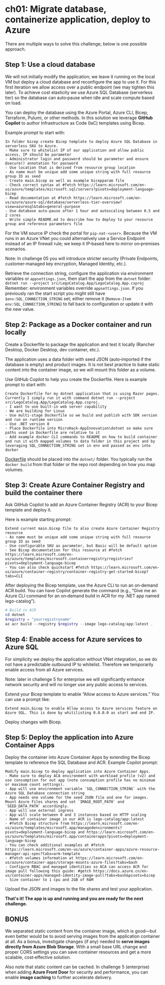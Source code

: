 # ch01: Migrate database, containerize application, deploy to Azure
There are multiple ways to solve this challenge; below is one possible approach.

## Step 1: Use a cloud database
We will not initially modify the application; we leave it running on the local VM but deploy a cloud database and reconfigure the app to use it. For this first iteration we allow access over a public endpoint (we may tighten this later). To achieve cost elasticity we use Azure SQL Database (serverless tier) so the database can auto‑pause when idle and scale compute based on load.

You can deploy the database using the Azure Portal, Azure CLI, Bicep, Terraform, Pulumi, or other methods. In this solution we leverage **GitHub Copilot** to author Infrastructure as Code (IaC) templates using Bicep.

Example prompt to start with:
```
In folder bicep create Bicep template to deploy Azure SQL Database in serverless SKU to Azure. 
- Make sure to whitelist IP of our application and allow public access, IP should be parameter
- Administrator login and password should be parameter and ensure @secure() annotation for password
- Use location that is derived from resource group location
- As name must be unique add some unique string with full resource group ID as seed
- Create main.bicep as well as example bicepparam file
- Check correct syntax at #fetch https://learn.microsoft.com/en-us/azure/templates/microsoft.sql/servers?pivots=deployment-language-bicep
- Read documentation at #fetch https://learn.microsoft.com/en-us/azure/azure-sql/database/serverless-tier-overview?view=azuresql&tabs=general-purpose
- Use database auto-pause after 1 hour and autoscaling between 0.5 and 2 cores
- Write simple README.md to describe how to deploy to your resource group and reference parameters file
```

For the VM source IP check the portal for `pip-nat-<user>`. Because the VM runs in an Azure VNet you could alternatively use a Service Endpoint instead of an IP firewall rule; we keep it IP‑based here to mirror on‑premises scenarios.

Note: In challenge 05 you will introduce stricter security (Private Endpoints, customer‑managed key encryption, Managed Identity, etc.).

Retrieve the connection string, configure the application via environment variables or `appsettings.json`, then start the app from the `dotnet` folder:
`dotnet run --project src/LegoCatalog.App/LegoCatalog.App.csproj`
Remember: environment variables override `appsettings.json`. If you previously ran the start script you might still have `$env:SQL_CONNECTION_STRING` set; either remove it (`Remove-Item env:SQL_CONNECTION_STRING`) to fall back to configuration or update it with the new value.

## Step 2: Package as a Docker container and run locally
Create a Dockerfile to package the application and test it locally (Rancher Desktop, Docker Desktop, dev container, etc.).

The application uses a data folder with seed JSON (auto‑imported if the database is empty) and product images. It is not best practice to bake static content into the container image, so we will mount this folder as a volume.

Use GitHub Copilot to help you create the Dockerfile. Here is example prompt to start with:
```
Create Dockerfile for my dotnet application that is using Razor pages. Currently I simply run it with command dotnet run --project src/LegoCatalog.App/LegoCatalog.App.csproj. 
- I want to use built-in web server capability
- We are building for Linux
- Use multi-stage Dockerfile so we build and publish with SDK version and run on runtime version
- Use .NET version 8
- Place Dockerfile into MicroHack-AppInnovation\dotnet so make sure paths used in Dockerfile are relative to it
- Add example docker CLI commands to README on how to build container and run it with mapped volumes to data folder in this project and by leveraging SQL_CONNECTION_STRING set in env and passed as env into docker
```

[Dockerfile](./Dockerfile) should be placed into the `dotnet/` folder. You typically run the `docker build` from that folder or the repo root depending on how you map volumes.

## Step 3: Create Azure Container Registry and build the container there
Ask GitHub Copilot to add an Azure Container Registry (ACR) to your Bicep template and deploy it.

Here is example starting prompt:
```
Extend current main.bicep file to also create Azure Container Registry resource
- As name must be unique add some unique string with full resource group ID as seed
- Use configurable SKU as parameter, but Basic will be default option
- See Bicep documentation for this resource at #fetch https://learn.microsoft.com/en-us/azure/templates/microsoft.containerregistry/registries?pivots=deployment-language-bicep
- You can also check quickstart #fetch https://learn.microsoft.com/en-us/azure/container-registry/container-registry-get-started-bicep?tabs=CLI
```

After deploying the Bicep template, use the Azure CLI to run an on‑demand ACR build. You can have Copilot generate the command (e.g., “Give me an Azure CLI command for an on‑demand build in ACR for my .NET app named lego-catalog”).

```powershell
# Build in ACR
cd dotnet
$registry = "yourregistryname"
az acr build --registry $registry --image lego-catalog/app:latest .
```

## Step 4: Enable access for Azure services to Azure SQL
For simplicity we deploy the application without VNet integration, so we do not have a predictable outbound IP to whitelist. Therefore we temporarily enable access from all Azure services.

Note: later in challenge 5 for enterprise we will significantly enhance network security and will no longer use any public access to services.

Extend your Bicep template to enable “Allow access to Azure services.” You can use a prompt like:
```
Extend main.bicep to enable Allow access to Azure services feature on Azure SQL. This is done by whitilisting 0.0.0.0 as start and end IP.
```

Deploy changes with Bicep.

## Step 5: Deploy the application into Azure Container Apps
Deploy the container into Azure Container Apps by extending the Bicep template to reference the SQL Database and ACR. Example Copilot prompt:

```
Modify main.bicep to deploy application into Azure Container Apps.
- Make sure to deploy ACA environment with workload profile (v2) and use consumption for out app (note consumption profile has no minimum or maximum count settings).
- App will use environment variable `SQL_CONNECTION_STRING` with the Azure SQL Database connection string
- App needs one volume for the seed JSON file and one for images. Mount Azure Files shares and set `IMAGE_ROOT_PATH` and `SEED_DATA_PATH` accordingly.
- App will use external ingress
- App will scale between 0 and 3 instances based on HTTP scaling
- Name of container image in our ACR is lego-catalog/app:latest
- #fetch Bicep structure from https://learn.microsoft.com/en-us/azure/templates/microsoft.app/managedenvironments?pivots=deployment-language-bicep and https://learn.microsoft.com/en-us/azure/templates/microsoft.app/containerapps?pivots=deployment-language-bicep
- You can check additional examples at #fetch https://learn.microsoft.com/en-us/azure/container-apps/azure-resource-manager-api-spec?tabs=arm-template
- #fetch volumes information at https://learn.microsoft.com/en-us/azure/container-apps/storage-mounts-azure-files?tabs=bash
- Configure RBAC and managed identities so ACA can access ACR for image pull following this guide: #getch https://docs.azure.cn/en-us/container-apps/managed-identity-image-pull?tabs=bash&pivots=bicep
- Size container to 1 cpu and 2GB of RAM
```

Upload the JSON and images to the file shares and test your application.


**That's it! The app is up and running and you are ready for the next challenge.**

## BONUS
We separated static content from the container image, which is good—but even better would be to avoid serving images from the application container at all. As a bonus, investigate changes (if any) needed to **serve images directly from Azure Blob Storage**. With a small base URL change and proper CORS settings you can save container resources and get a more scalable, cost‑effective solution.

Also note that static content can be cached. In challenge 5 (enterprise) when adding **Azure Front Door** for security and performance, you can enable **image caching** to further accelerate delivery.
